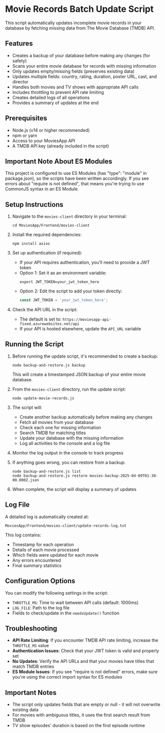 # Movie Records Batch Update Script

This script automatically updates incomplete movie records in your database by fetching missing data from The Movie Database (TMDB) API.

## Features

- Creates a backup of your database before making any changes (for safety)
- Scans your entire movie database for records with missing information
- Only updates empty/missing fields (preserves existing data)
- Updates multiple fields: country, rating, duration, poster URL, cast, and director
- Handles both movies and TV shows with appropriate API calls
- Includes throttling to prevent API rate limiting
- Creates detailed logs of all operations
- Provides a summary of updates at the end

## Prerequisites

- Node.js (v14 or higher recommended)
- npm or yarn
- Access to your MoviesApp API
- A TMDB API key (already included in the script)

## Important Note About ES Modules

This project is configured to use ES Modules (has "type": "module" in package.json), so the scripts have been written accordingly. If you see errors about "require is not defined", that means you're trying to use CommonJS syntax in an ES Module.

## Setup Instructions

1. Navigate to the `movies-client` directory in your terminal:
   ```
   cd MoviesApp/Frontend/movies-client
   ```

2. Install the required dependencies:
   ```
   npm install axios
   ```

3. Set up authentication (if required):
   - If your API requires authentication, you'll need to provide a JWT token
   - Option 1: Set it as an environment variable:
     ```
     export JWT_TOKEN=your_jwt_token_here
     ```
   - Option 2: Edit the script to add your token directly:
     ```javascript
     const JWT_TOKEN = 'your_jwt_token_here';
     ```

4. Check the API URL in the script:
   - The default is set to: `https://moviesapp-api-fixed.azurewebsites.net/api`
   - If your API is hosted elsewhere, update the `API_URL` variable

## Running the Script

1. Before running the update script, it's recommended to create a backup:
   ```
   node backup-and-restore.js backup
   ```
   This will create a timestamped JSON backup of your entire movie database.

2. From the `movies-client` directory, run the update script:
   ```
   node update-movie-records.js
   ```

3. The script will:
   - Create another backup automatically before making any changes
   - Fetch all movies from your database
   - Check each one for missing information
   - Search TMDB for matching titles
   - Update your database with the missing information
   - Log all activities to the console and a log file

4. Monitor the log output in the console to track progress

5. If anything goes wrong, you can restore from a backup:
   ```
   node backup-and-restore.js list
   node backup-and-restore.js restore movies-backup-2025-04-09T01-30-00.000Z.json
   ```

6. When complete, the script will display a summary of updates

## Log File

A detailed log is automatically created at:
```
MoviesApp/Frontend/movies-client/update-records-log.txt
```

This log contains:
- Timestamp for each operation
- Details of each movie processed
- Which fields were updated for each movie
- Any errors encountered
- Final summary statistics

## Configuration Options

You can modify the following settings in the script:

- `THROTTLE_MS`: Time to wait between API calls (default: 1000ms)
- `LOG_FILE`: Path to the log file
- Fields to check/update in the `needsUpdate()` function

## Troubleshooting

- **API Rate Limiting**: If you encounter TMDB API rate limiting, increase the `THROTTLE_MS` value
- **Authentication Issues**: Check that your JWT token is valid and properly set
- **No Updates**: Verify the API URLs and that your movies have titles that match TMDB entries
- **ES Module Issues**: If you see "require is not defined" errors, make sure you're using the correct import syntax for ES modules

## Important Notes

- The script only updates fields that are empty or null - it will not overwrite existing data
- For movies with ambiguous titles, it uses the first search result from TMDB
- TV show episodes' duration is based on the first episode runtime
